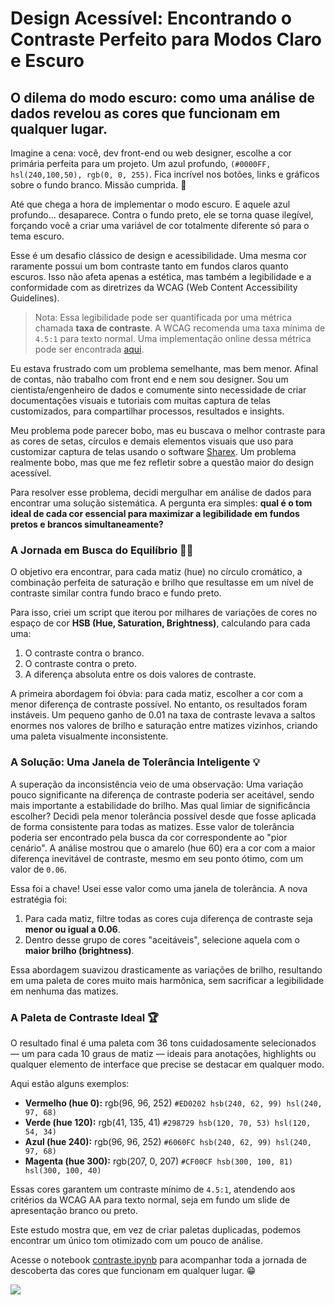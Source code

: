 # **Design Acessível: Encontrando o Contraste Perfeito para Modos Claro e Escuro**

## O dilema do modo escuro: como uma análise de dados revelou as cores que funcionam em qualquer lugar.

Imagine a cena: você, dev front-end ou web designer, escolhe a cor primária perfeita para um projeto. Um azul profundo, `(#0000FF, hsl(240,100,50), rgb(0, 0, 255)`. Fica incrível nos botões, links e gráficos sobre o fundo branco. Missão cumprida. 🎨

Até que chega a hora de implementar o modo escuro. E aquele azul profundo... desaparece. Contra o fundo preto, ele se torna quase ilegível, forçando você a criar uma variável de cor totalmente diferente só para o tema escuro.

Esse é um desafio clássico de design e acessibilidade. Uma mesma cor raramente possui um bom contraste tanto em fundos claros quanto escuros. Isso não afeta apenas a estética, mas também a legibilidade e a conformidade com as diretrizes da WCAG (Web Content Accessibility Guidelines).

> Nota: Essa legibilidade pode ser quantificada por uma métrica chamada **taxa de contraste**. A WCAG recomenda uma taxa mínima de `4.5:1` para texto normal. Uma implementação online dessa métrica pode ser encontrada [aqui](https://coolors.co/contrast-checker/).

Eu estava frustrado com um problema semelhante, mas bem menor. Afinal de contas, não trabalho com front end e nem sou designer. Sou um cientista/engenheiro de dados e comumente sinto necessidade de criar documentações visuais e tutoriais com muitas captura de telas customizados, para compartilhar processos, resultados e insights.

Meu problema pode parecer bobo, mas eu buscava o melhor contraste para as cores de setas, círculos e demais elementos visuais que uso para customizar captura de telas usando o software [Sharex](https://getsharex.com/). Um problema realmente bobo, mas que me fez refletir sobre a questão maior do design acessível.

Para resolver esse problema, decidi mergulhar em análise de dados para encontrar uma solução sistemática. A pergunta era simples: **qual é o tom ideal de cada cor essencial para maximizar a legibilidade em fundos pretos e brancos simultaneamente?**

### A Jornada em Busca do Equilíbrio 🕵️‍♂️

O objetivo era encontrar, para cada matiz (hue) no círculo cromático, a combinação perfeita de saturação e brilho que resultasse em um nível de contraste similar contra fundo braco e fundo preto.

Para isso, criei um script que iterou por milhares de variações de cores no espaço de cor **HSB (Hue, Saturation, Brightness)**, calculando para cada uma:
1.  O contraste contra o branco.
2.  O contraste contra o preto.
3.  A diferença absoluta entre os dois valores de contraste.

A primeira abordagem foi óbvia: para cada matiz, escolher a cor com a menor diferença de contraste possível. No entanto, os resultados foram instáveis. Um pequeno ganho de 0.01 na taxa de contraste levava a saltos enormes nos valores de brilho e saturação entre matizes vizinhos, criando uma paleta visualmente inconsistente.

### A Solução: Uma Janela de Tolerância Inteligente 💡

A superação da inconsistência veio de uma observação: Uma variação pouco significante na diferença de contraste poderia ser aceitável, sendo mais importante a estabilidade do brilho. Mas qual limiar de significância escolher? Decidi pela menor tolerância possível desde que fosse aplicada de forma consistente para todas as matizes. Esse valor de tolerância poderia ser encontrado pela busca da cor correspondente ao "pior cenário". A análise mostrou que o amarelo (hue 60) era a cor com a maior diferença inevitável de contraste, mesmo em seu ponto ótimo, com um valor de `0.06`.

Essa foi a chave! Usei esse valor como uma janela de tolerância. A nova estratégia foi:

1.  Para cada matiz, filtre todas as cores cuja diferença de contraste seja **menor ou igual a 0.06**.
2.  Dentro desse grupo de cores "aceitáveis", selecione aquela com o **maior brilho (brightness)**.

Essa abordagem suavizou drasticamente as variações de brilho, resultando em uma paleta de cores muito mais harmônica, sem sacrificar a legibilidade em nenhuma das matizes.

### A Paleta de Contraste Ideal 🏆

O resultado final é uma paleta com 36 tons cuidadosamente selecionados — um para cada 10 graus de matiz — ideais para anotações, highlights ou qualquer elemento de interface que precise se destacar em qualquer modo.

Aqui estão alguns exemplos:
* **Vermelho (hue 0):** rgb(96, 96, 252) `#ED0202 hsb(240, 62, 99) hsl(240, 97, 68) `
* **Verde (hue 120):** rgb(41, 135, 41) `#298729 hsb(120, 70, 53) hsl(120, 54, 34) `
* **Azul (hue 240):** rgb(96, 96, 252) `#6060FC hsb(240, 62, 99) hsl(240, 97, 68) `
* **Magenta (hue 300):** rgb(207, 0, 207) `#CF00CF hsb(300, 100, 81) hsl(300, 100, 40)`

Essas cores garantem um contraste mínimo de `4.5:1`, atendendo aos critérios da WCAG AA para texto normal, seja em fundo um slide de apresentação branco ou preto.

Este estudo mostra que, em vez de criar paletas duplicadas, podemos encontrar um único tom otimizado com um pouco de análise.

Acesse o notebook [contraste.ipynb](./contraste.ipynb) para acompanhar toda a jornada de descoberta das cores que funcionam em qualquer lugar. 😁

![](https://i.imgur.com/T5tSpgY.png)
